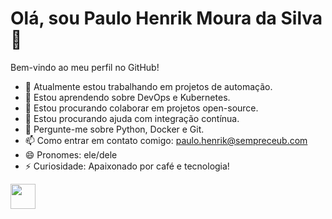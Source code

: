 # Olá, sou Paulo Henrik Moura da Silva 👋

Bem-vindo ao meu perfil no GitHub!

- 🔭 Atualmente estou trabalhando em projetos de automação.
- 🌱 Estou aprendendo sobre DevOps e Kubernetes.
- 👯 Estou procurando colaborar em projetos open-source.
- 🤔 Estou procurando ajuda com integração contínua.
- 💬 Pergunte-me sobre Python, Docker e Git.
- 📫 Como entrar em contato comigo: paulo.henrik@sempreceub.com
- 😄 Pronomes: ele/dele
- ⚡ Curiosidade: Apaixonado por café e tecnologia!
<img src="https://cdn.jsdelivr.net/gh/devicons/devicon/icons/docker/docker-original.svg" width="40" height="40"/>
